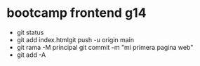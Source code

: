 # bootcamp frontend g14

* git status
* git add index.htmlgit push -u origin main
* git rama -M principal git commit -m "mi primera pagina web"
*  git add -A
